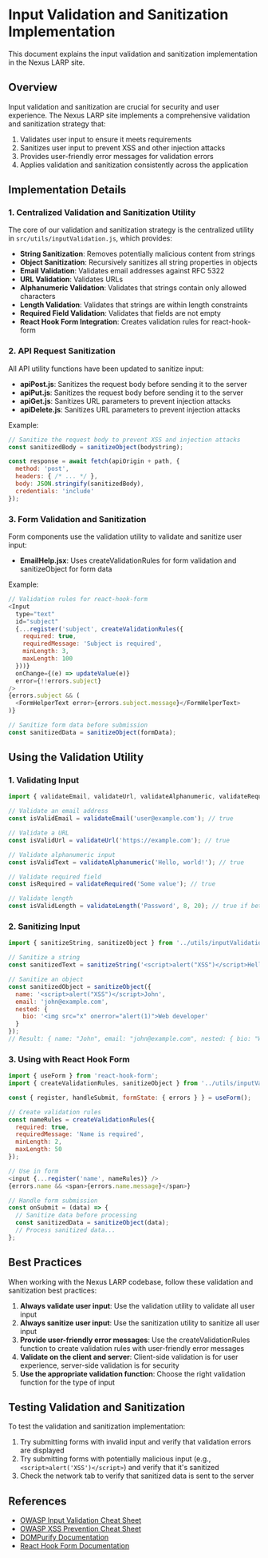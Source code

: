 ﻿# Input Validation and Sanitization Implementation

This document explains the input validation and sanitization implementation in the Nexus LARP site.

## Overview

Input validation and sanitization are crucial for security and user experience. The Nexus LARP site implements a comprehensive validation and sanitization strategy that:

1. Validates user input to ensure it meets requirements
2. Sanitizes user input to prevent XSS and other injection attacks
3. Provides user-friendly error messages for validation errors
4. Applies validation and sanitization consistently across the application

## Implementation Details

### 1. Centralized Validation and Sanitization Utility

The core of our validation and sanitization strategy is the centralized utility in `src/utils/inputValidation.js`, which provides:

- **String Sanitization**: Removes potentially malicious content from strings
- **Object Sanitization**: Recursively sanitizes all string properties in objects
- **Email Validation**: Validates email addresses against RFC 5322
- **URL Validation**: Validates URLs
- **Alphanumeric Validation**: Validates that strings contain only allowed characters
- **Length Validation**: Validates that strings are within length constraints
- **Required Field Validation**: Validates that fields are not empty
- **React Hook Form Integration**: Creates validation rules for react-hook-form

### 2. API Request Sanitization

All API utility functions have been updated to sanitize input:

- **apiPost.js**: Sanitizes the request body before sending it to the server
- **apiPut.js**: Sanitizes the request body before sending it to the server
- **apiGet.js**: Sanitizes URL parameters to prevent injection attacks
- **apiDelete.js**: Sanitizes URL parameters to prevent injection attacks

Example:
```javascript
// Sanitize the request body to prevent XSS and injection attacks
const sanitizedBody = sanitizeObject(bodystring);

const response = await fetch(apiOrigin + path, {
  method: 'post',
  headers: { /* ... */ },
  body: JSON.stringify(sanitizedBody),
  credentials: 'include'
});
```

### 3. Form Validation and Sanitization

Form components use the validation utility to validate and sanitize user input:

- **EmailHelp.jsx**: Uses createValidationRules for form validation and sanitizeObject for form data

Example:
```javascript
// Validation rules for react-hook-form
<Input 
  type="text" 
  id="subject"  
  {...register('subject', createValidationRules({
    required: true,
    requiredMessage: 'Subject is required',
    minLength: 3,
    maxLength: 100
  }))} 
  onChange={(e) => updateValue(e)}
  error={!!errors.subject}
/>
{errors.subject && (
  <FormHelperText error>{errors.subject.message}</FormHelperText>
)}

// Sanitize form data before submission
const sanitizedData = sanitizeObject(formData);
```

## Using the Validation Utility

### 1. Validating Input

```javascript
import { validateEmail, validateUrl, validateAlphanumeric, validateRequired, validateLength } from '../utils/inputValidation';

// Validate an email address
const isValidEmail = validateEmail('user@example.com'); // true

// Validate a URL
const isValidUrl = validateUrl('https://example.com'); // true

// Validate alphanumeric input
const isValidText = validateAlphanumeric('Hello, world!'); // true

// Validate required field
const isRequired = validateRequired('Some value'); // true

// Validate length
const isValidLength = validateLength('Password', 8, 20); // true if between 8-20 chars
```

### 2. Sanitizing Input

```javascript
import { sanitizeString, sanitizeObject } from '../utils/inputValidation';

// Sanitize a string
const sanitizedText = sanitizeString('<script>alert("XSS")</script>Hello'); // "Hello"

// Sanitize an object
const sanitizedObject = sanitizeObject({
  name: '<script>alert("XSS")</script>John',
  email: 'john@example.com',
  nested: {
    bio: '<img src="x" onerror="alert(1)">Web developer'
  }
});
// Result: { name: "John", email: "john@example.com", nested: { bio: "Web developer" } }
```

### 3. Using with React Hook Form

```javascript
import { useForm } from 'react-hook-form';
import { createValidationRules, sanitizeObject } from '../utils/inputValidation';

const { register, handleSubmit, formState: { errors } } = useForm();

// Create validation rules
const nameRules = createValidationRules({
  required: true,
  requiredMessage: 'Name is required',
  minLength: 2,
  maxLength: 50
});

// Use in form
<input {...register('name', nameRules)} />
{errors.name && <span>{errors.name.message}</span>}

// Handle form submission
const onSubmit = (data) => {
  // Sanitize data before processing
  const sanitizedData = sanitizeObject(data);
  // Process sanitized data...
};
```

## Best Practices

When working with the Nexus LARP codebase, follow these validation and sanitization best practices:

1. **Always validate user input**: Use the validation utility to validate all user input
2. **Always sanitize user input**: Use the sanitization utility to sanitize all user input
3. **Provide user-friendly error messages**: Use the createValidationRules function to create validation rules with user-friendly error messages
4. **Validate on the client and server**: Client-side validation is for user experience, server-side validation is for security
5. **Use the appropriate validation function**: Choose the right validation function for the type of input

## Testing Validation and Sanitization

To test the validation and sanitization implementation:

1. Try submitting forms with invalid input and verify that validation errors are displayed
2. Try submitting forms with potentially malicious input (e.g., `<script>alert('XSS')</script>`) and verify that it's sanitized
3. Check the network tab to verify that sanitized data is sent to the server

## References

- [OWASP Input Validation Cheat Sheet](https://cheatsheetseries.owasp.org/cheatsheets/Input_Validation_Cheat_Sheet.html)
- [OWASP XSS Prevention Cheat Sheet](https://cheatsheetseries.owasp.org/cheatsheets/Cross_Site_Scripting_Prevention_Cheat_Sheet.html)
- [DOMPurify Documentation](https://github.com/cure53/DOMPurify)
- [React Hook Form Documentation](https://react-hook-form.com/)